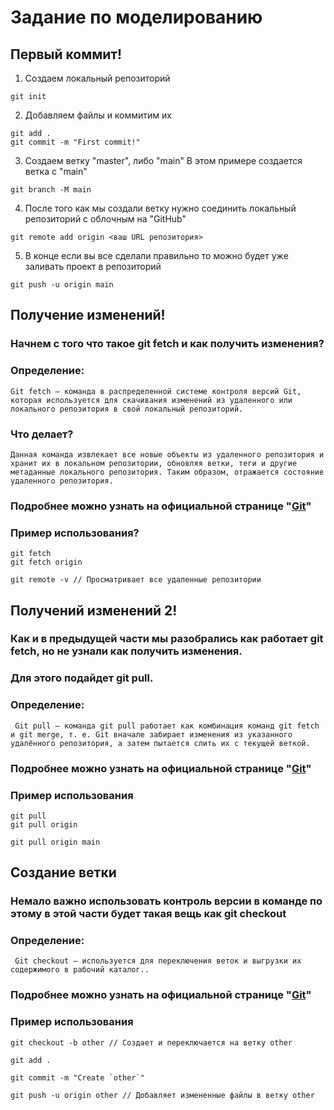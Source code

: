 # Задание по моделированию

## Первый коммит!
1. Создаем локальный репозиторий

``` 
git init 
```

2. Добавляем файлы и коммитим их

```
git add .
git commit -m "First commit!"
```

3. Создаем ветку "master", либо "main"
В этом примере создается ветка с "main"

```
git branch -M main
```

4. После того как мы создали ветку нужно соединить локальный репозиторий с облочным на "GitHub"

```
git remote add origin <ваш URL репозитория>
```

5. В конце если вы все сделали правильно то можно будет уже заливать проект в репозиторий

```
git push -u origin main
```

## Получение изменений!

### Начнем с того что такое git fetch и как получить изменения?

### Определение:
``` Git fetch — команда в распределенной системе контроля версий Git, которая используется для скачивания изменений из удаленного или локального репозитория в свой локальный репозиторий. ```

### Что делает?
``` Данная команда извлекает все новые объекты из удаленного репозитория и хранит их в локальном репозитории, обновляя ветки, теги и другие метаданные локального репозитория. Таким образом, отражается состояние удаленного репозитория.  ```

### Подробнее можно узнать на официальной странице "<a href="https://git-scm.com/docs/git-fetch">Git</a>"

### Пример использования? 

```
git fetch
git fetch origin 

git remote -v // Просматривает все удаленные репозитории
```

## Получений изменений 2!
### Как и в предыдущей части мы разобрались как работает git fetch, но не узнали как получить изменения.

### Для этого подайдет git pull.

### Определение:
``` Git pull — команда git pull работает как комбинация команд git fetch и git merge, т. е. Git вначале забирает изменения из указанного удалённого репозитория, а затем пытается слить их с текущей веткой.```

### Подробнее можно узнать на официальной странице "<a href="https://git-scm.com/docs/git-pull">Git</a>"

### Пример использования

```
git pull
git pull origin

git pull origin main
```

## Создание ветки

### Немало важно использовать контроль версии в команде по этому в этой части будет такая вещь как git checkout

### Определение:
``` Git checkout — используется для переключения веток и выгрузки их содержимого в рабочий каталог..```

### Подробнее можно узнать на официальной странице "<a href="https://git-scm.com/docs/git-checkout">Git</a>"

### Пример использования

```
git checkout -b other // Создает и переключается на ветку other

git add .

git commit -m "Create `other`"

git push -u origin other // Добавляет измененные файлы в ветку other
```
